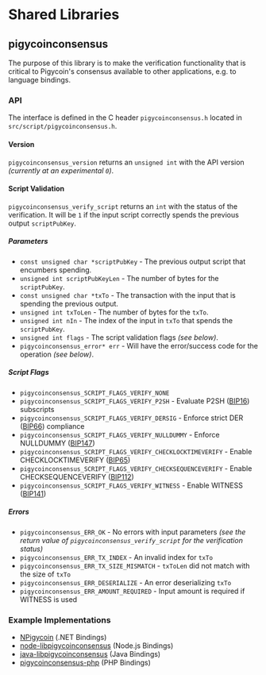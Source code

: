 Shared Libraries
================

## pigycoinconsensus

The purpose of this library is to make the verification functionality that is critical to Pigycoin's consensus available to other applications, e.g. to language bindings.

### API

The interface is defined in the C header `pigycoinconsensus.h` located in  `src/script/pigycoinconsensus.h`.

#### Version

`pigycoinconsensus_version` returns an `unsigned int` with the API version *(currently at an experimental `0`)*.

#### Script Validation

`pigycoinconsensus_verify_script` returns an `int` with the status of the verification. It will be `1` if the input script correctly spends the previous output `scriptPubKey`.

##### Parameters
- `const unsigned char *scriptPubKey` - The previous output script that encumbers spending.
- `unsigned int scriptPubKeyLen` - The number of bytes for the `scriptPubKey`.
- `const unsigned char *txTo` - The transaction with the input that is spending the previous output.
- `unsigned int txToLen` - The number of bytes for the `txTo`.
- `unsigned int nIn` - The index of the input in `txTo` that spends the `scriptPubKey`.
- `unsigned int flags` - The script validation flags *(see below)*.
- `pigycoinconsensus_error* err` - Will have the error/success code for the operation *(see below)*.

##### Script Flags
- `pigycoinconsensus_SCRIPT_FLAGS_VERIFY_NONE`
- `pigycoinconsensus_SCRIPT_FLAGS_VERIFY_P2SH` - Evaluate P2SH ([BIP16](https://github.com/pigycoin/bips/blob/master/bip-0016.mediawiki)) subscripts
- `pigycoinconsensus_SCRIPT_FLAGS_VERIFY_DERSIG` - Enforce strict DER ([BIP66](https://github.com/pigycoin/bips/blob/master/bip-0066.mediawiki)) compliance
- `pigycoinconsensus_SCRIPT_FLAGS_VERIFY_NULLDUMMY` - Enforce NULLDUMMY ([BIP147](https://github.com/pigycoin/bips/blob/master/bip-0147.mediawiki))
- `pigycoinconsensus_SCRIPT_FLAGS_VERIFY_CHECKLOCKTIMEVERIFY` - Enable CHECKLOCKTIMEVERIFY ([BIP65](https://github.com/pigycoin/bips/blob/master/bip-0065.mediawiki))
- `pigycoinconsensus_SCRIPT_FLAGS_VERIFY_CHECKSEQUENCEVERIFY` - Enable CHECKSEQUENCEVERIFY ([BIP112](https://github.com/pigycoin/bips/blob/master/bip-0112.mediawiki))
- `pigycoinconsensus_SCRIPT_FLAGS_VERIFY_WITNESS` - Enable WITNESS ([BIP141](https://github.com/pigycoin/bips/blob/master/bip-0141.mediawiki))

##### Errors
- `pigycoinconsensus_ERR_OK` - No errors with input parameters *(see the return value of `pigycoinconsensus_verify_script` for the verification status)*
- `pigycoinconsensus_ERR_TX_INDEX` - An invalid index for `txTo`
- `pigycoinconsensus_ERR_TX_SIZE_MISMATCH` - `txToLen` did not match with the size of `txTo`
- `pigycoinconsensus_ERR_DESERIALIZE` - An error deserializing `txTo`
- `pigycoinconsensus_ERR_AMOUNT_REQUIRED` - Input amount is required if WITNESS is used

### Example Implementations
- [NPigycoin](https://github.com/NicolasDorier/NPigycoin/blob/master/NPigycoin/Script.cs#L814) (.NET Bindings)
- [node-libpigycoinconsensus](https://github.com/bitpay/node-libpigycoinconsensus) (Node.js Bindings)
- [java-libpigycoinconsensus](https://github.com/dexX7/java-libpigycoinconsensus) (Java Bindings)
- [pigycoinconsensus-php](https://github.com/Bit-Wasp/pigycoinconsensus-php) (PHP Bindings)
